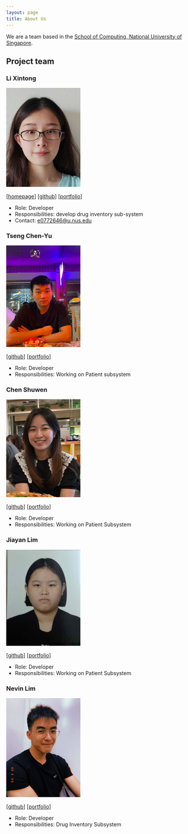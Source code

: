 ```yaml
---
layout: page
title: About Us
---
```


We are a team based in the [School of Computing, National University of Singapore](http://www.comp.nus.edu.sg).

## Project team

### Li Xintong

<img src="images/emrysil.png" width="200px">

[[homepage](https://ay2223s2-cs2103t-w09-3.github.io/tp/)]
[[github](https://github.com/Emrysil)]
[[portfolio](team/johndoe.md)]

* Role: Developer
* Responsibilities: develop drug inventory sub-system
* Contact: e0772646@u.nus.edu

### Tseng Chen-Yu

<img src="images/cy.png" width="200px">

[[github](http://github.com/cydtseng)]
[[portfolio](team/johndoe.md)]

* Role: Developer 
* Responsibilities: Working on Patient subsystem

### Chen Shuwen

<img src="images/cshuwen.jpg" width="200px">

[[github](https://github.com/CShuwen)] [[portfolio](team/johndoe.md)]

* Role: Developer 
* Responsibilities: Working on Patient Subsystem

### Jiayan Lim

<img src="images/jiayan-lim.png" width="200px">

[[github](http://github.com/Jiayan-Lim)]
[[portfolio](team/jiayan-lim.md)]

* Role: Developer 
* Responsibilities: Working on Patient Subsystem 

### Nevin Lim

<img src="images/nevinlim.png" width="200px">

[[github](http://github.com/nevinlim)]
[[portfolio](team/nevinlim.md)]

* Role: Developer
* Responsibilities: Drug Inventory Subsystem
